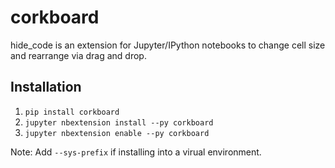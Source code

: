 corkboard
=========

hide_code is an extension for Jupyter/IPython notebooks to change cell size and rearrange via drag and drop. 

Installation
------------

1. `pip install corkboard`
2. `jupyter nbextension install --py corkboard`
3. `jupyter nbextension enable --py corkboard`

Note: Add `--sys-prefix` if installing into a virual environment.